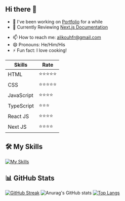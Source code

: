 ## Hi there 👋

<!--
**alikouhfar/alikouhfar** is a ✨ _special_ ✨ repository because its `README.md` (this file) appears on your GitHub profile.

Here are some ideas to get you started:
-->
- 🔭 I've been working on <a href="https://alikouhfar.ir">Portfolio</a> for a while
- 🌱 Currently Reviewing <a href="https://nextjs.org">Next.js Documentation</a>
<!--
- 🤔 I’m looking for help with ...
- 💬 Ask me about ...
- 👯 I’m looking to collaborate on ...
-->
- 📫 How to reach me: alikouhfr@gmail.com
- 😄 Pronouns: He/Him/His
- ⚡ Fun fact: I love cooking!

Skills | Rate 
------ | ------
HTML | ⭐⭐⭐⭐⭐
CSS | ⭐⭐⭐⭐⭐
JavaScript | ⭐⭐⭐⭐
TypeScript | ⭐⭐⭐
React JS | ⭐⭐⭐⭐
Next JS | ⭐⭐⭐⭐

## 🛠️ My Skills
[![My Skills](https://skillicons.dev/icons?i=vscode,git,github,html,css,tailwind,bootstrap,sass,js,ts,react,nextjs,redux)](https://skillicons.dev)

## 📊 GitHub Stats
[![GitHub Streak](https://github-readme-streak-stats.herokuapp.com?user=alikouhfar&theme=darcula)](https://git.io/streak-stats)
![Anurag's GitHub stats](https://github-readme-stats.vercel.app/api?username=alikouhfar&theme=darcula&show_icons=true)
[![Top Langs](https://github-readme-stats.vercel.app/api/top-langs/?username=alikouhfar&layout=compact)](https://github.com/anuraghazra/github-readme-stats)
